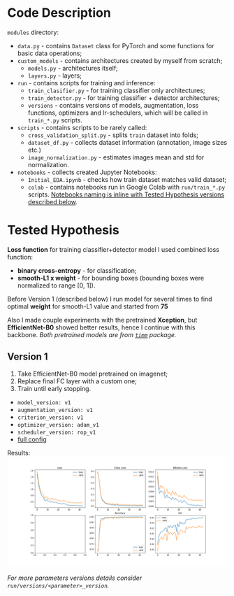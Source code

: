 # Code Description
`modules` directory:
* `data.py` - contains `Dataset` class for PyTorch and some functions for basic data operations;
* `custom_models` - contains architectures created by myself from scratch;
    * `models.py` - architectures itself;
    * `layers.py` - layers;
* `run` - contains scripts for training and inference:
    * `train_clasifier.py` - for training classifier only architectures;
    * `train_detector.py` - for training classifier + detector architectures;
    * `versions` - contains versions of models, augmentation, loss functions, optimizers and
      lr-schedulers, which will be called in `train_*.py` scripts. 
* `scripts` - contains scripts to be rarely called:
    * `cross_validation_split.py` - splits `train` dataset into folds;
    * `dataset_df.py` - collects dataset information (annotation, image sizes etc.)
    * `image_normalization.py` - estimates images mean and std for normalization.
* `notebooks` - collects created Jupyter Notebooks:
    * `Initial_EDA.ipynb` - checks how train dataset matches valid dataset;
    * `colab` - contains notebooks run in Google Colab with `run/train_*.py` scripts.
      <u>Notebooks naming is inline with Tested Hypothesis versions described below</u>. 

# Tested Hypothesis
**Loss function** for training classifier+detector model I used combined loss function:
* **binary cross-entropy** - for classification;
* **smooth-L1 x weight** - for bounding boxes (bounding boxes were normalized to range \[0, 1]).

Before Version 1 (described below) I run model for several times to find optimal **weight**
for smooth-L1 value and started from **75**

Also I made couple experiments with the pretrained **Xception**,
but **EfficientNet-B0** showed better results, hence I continue with this backbone.
*Both pretrained models are from [`timm`](https://pypi.org/project/timm/) package.*

## Version 1
1. Take EfficientNet-B0 model pretrained on imagenet;
2. Replace final FC layer with a custom one;
3. Train until early stopping.
* `model_version: v1`
* `augmentation_version: v1`
* `criterion_version: v1`
* `optimizer_version: adam_v1`
* `scheduler_version: rop_v1`
* [full config](/output/models/detector/v1/config.json)

Results:
![v1](/output/models/detector/v1/progress.png)

*For more parameters versions details consider `run/versions/<parameter>_version`.* 
